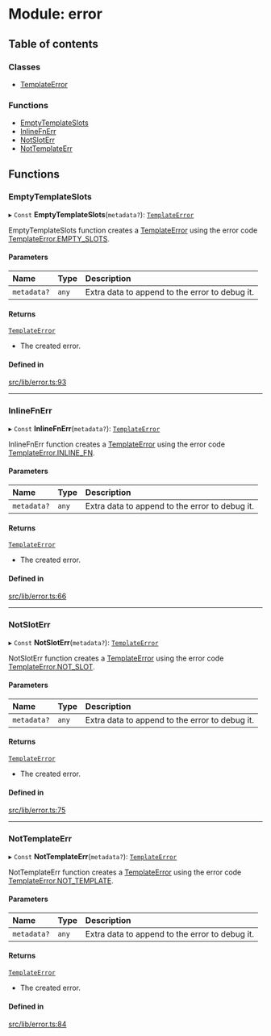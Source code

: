# Module: error

## Table of contents

### Classes

- [TemplateError](../classes/error.TemplateError.md)

### Functions

- [EmptyTemplateSlots](error.md#emptytemplateslots)
- [InlineFnErr](error.md#inlinefnerr)
- [NotSlotErr](error.md#notsloterr)
- [NotTemplateErr](error.md#nottemplateerr)

## Functions

### EmptyTemplateSlots

▸ `Const` **EmptyTemplateSlots**(`metadata?`): [`TemplateError`](../classes/error.TemplateError.md)

EmptyTemplateSlots function creates a [TemplateError](../classes/error.TemplateError.md) using the error
code [TemplateError.EMPTY_SLOTS](../classes/error.TemplateError.md#empty_slots).

#### Parameters

| Name | Type | Description |
| :------ | :------ | :------ |
| `metadata?` | `any` | Extra data to append to the error to debug it. |

#### Returns

[`TemplateError`](../classes/error.TemplateError.md)

- The created error.

#### Defined in

[src/lib/error.ts:93](https://github.com/elementumjs/template/blob/7413e6a/src/lib/error.ts#L93)

___

### InlineFnErr

▸ `Const` **InlineFnErr**(`metadata?`): [`TemplateError`](../classes/error.TemplateError.md)

InlineFnErr function creates a [TemplateError](../classes/error.TemplateError.md) using the error
code [TemplateError.INLINE_FN](../classes/error.TemplateError.md#inline_fn).

#### Parameters

| Name | Type | Description |
| :------ | :------ | :------ |
| `metadata?` | `any` | Extra data to append to the error to debug it. |

#### Returns

[`TemplateError`](../classes/error.TemplateError.md)

- The created error.

#### Defined in

[src/lib/error.ts:66](https://github.com/elementumjs/template/blob/7413e6a/src/lib/error.ts#L66)

___

### NotSlotErr

▸ `Const` **NotSlotErr**(`metadata?`): [`TemplateError`](../classes/error.TemplateError.md)

NotSlotErr function creates a [TemplateError](../classes/error.TemplateError.md) using the error
code [TemplateError.NOT_SLOT](../classes/error.TemplateError.md#not_slot).

#### Parameters

| Name | Type | Description |
| :------ | :------ | :------ |
| `metadata?` | `any` | Extra data to append to the error to debug it. |

#### Returns

[`TemplateError`](../classes/error.TemplateError.md)

- The created error.

#### Defined in

[src/lib/error.ts:75](https://github.com/elementumjs/template/blob/7413e6a/src/lib/error.ts#L75)

___

### NotTemplateErr

▸ `Const` **NotTemplateErr**(`metadata?`): [`TemplateError`](../classes/error.TemplateError.md)

NotTemplateErr function creates a [TemplateError](../classes/error.TemplateError.md) using the error
code [TemplateError.NOT_TEMPLATE](../classes/error.TemplateError.md#not_template).

#### Parameters

| Name | Type | Description |
| :------ | :------ | :------ |
| `metadata?` | `any` | Extra data to append to the error to debug it. |

#### Returns

[`TemplateError`](../classes/error.TemplateError.md)

- The created error.

#### Defined in

[src/lib/error.ts:84](https://github.com/elementumjs/template/blob/7413e6a/src/lib/error.ts#L84)
